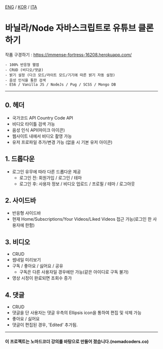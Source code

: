 [ENG](README.md) / [KOR](README.ko-KR.md) / [ITA](README.it-IT.md)

# 바닐라/Node 자바스크립트로 유튜브 클론하기

작품 구경하기 : https://immense-fortress-16208.herokuapp.com/

```
- 100% 반응형 웹앱
- CRUD (비디오/댓글)
- 밝기 설정 (다크 모드/라이트 모드/기기에 따른 밝기 자동 설정)
- 음성 인식을 통한 검색
- ES6 / Vanilla JS / NodeJs / Pug / SCSS / Mongo DB
```

---

## 0. 헤더

- 국가코드 API Country Code API
- 비디오 타이틀 검색 가능
- 음성 인식 API(마이크 아이콘)
- 웹사이트 내에서 비디오 촬영 가능
- 유저 프로파일 추가/변경 가능 (없을 시 기본 유저 아이콘)

## 1. 드롭다운

- 로그인 유무에 따라 다른 드롭다운 제공
  - 로그인 전: 회원가입 / 로그인 / 테마
  - 로그인 후: 사용자 정보 / 비디오 업로드 / 프로필 / 테마 / 로그아웃

## 2. 사이드바

- 반응형 사이드바
- 현재 Home/Subscriptions/Your Videos/Liked Videos 접근 가능(로그인 한 사용자에 한함)

## 3. 비디오

- CRUD
- 썸네일 미리보기
- 구독 / 좋아요 / 싫어요 / 공유
  - 구독은 다른 사용자일 경우에만 가능(같은 아이디로 구독 불가)
- 영상 시정이 완료되면 조회수 증가

## 4. 댓글

- CRUD
- 댓글을 단 사용자는 댓글 우측의 Ellipsis icon을 통하여 편집 및 삭제 가능
- 좋아요 / 싫어요
- 댓글이 편집된 경우, 'Edited' 추가됨.

---

#### 이 프로젝트는 노마드코더 강의를 바탕으로 만들어 졌습니다.(nomadcoders.co)
